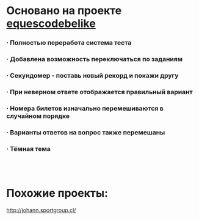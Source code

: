 # Основано на проекте [equescodebelike](https://github.com/equescodebelike/xuiz)

### · Полностью переработа система теста
### · Добавлена возможность переключаться по заданиям
### · Секундомер - поставь новый рекорд и покажи другу
### · При неверном ответе отображается правильный вариант
### · Номера билетов изначально перемешиваются в случайном порядке
### · Варианты ответов на вопрос также перемешаны
### · Тёмная тема

<br></br>
# Похожие проекты:
http://johann.sportgroup.cl/    
